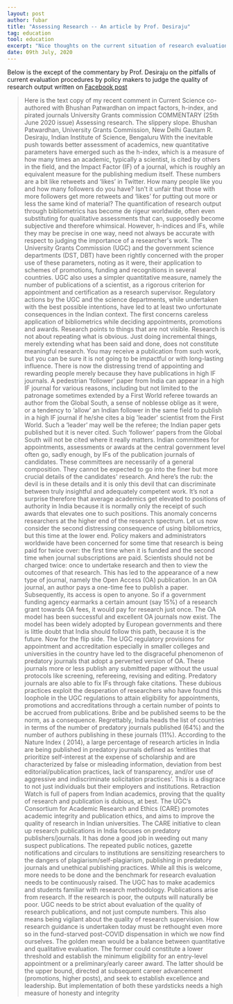 ```yaml
---
layout: post
author: fubar
title: "Assessing Research -- An article by Prof. Desiraju"
tag: education
tool: education
excerpt: "Nice thoughts on the current situation of research evaluation worldwide as well as in the country"
date: 09th July, 2020
---
```


Below is the except of the commentary by Prof. Desiraju on the pitfalls of current evaluation procedures by policy makers to judge the quality of research output written on [Facebook post](https://www.facebook.com/gautamdesiraju/posts/925803417847661?notif_id=1594149348660696&notif_t=nf_status_story&ref=notif)

>Here is the text copy of my recent comment in Current Science
 co-authored with Bhushan Patwardhan
 on impact factors, h-index, and pirated journals University Grants commission
COMMENTARY (25th June 2020 issue)
Assessing research. The slippery slope.
Bhushan Patwardhan, University Grants Commission, New Delhi
Gautam R. Desiraju, Indian Institute of Science, Bengaluru
With the inevitable push towards better assessment of academics, new quantitative parameters have emerged such as the h-index, which is a measure of how many times an academic, typically a scientist, is cited by others in the field, and the Impact Factor (IF) of a journal, which is roughly an equivalent measure for the publishing medium itself. These numbers are a bit like retweets and ‘likes’ in Twitter. How many people like you and how many followers do you have? Isn’t it unfair that those with more followers get more retweets and ‘likes’ for putting out more or less the same kind of material?
The quantification of research output through bibliometrics has become de rigeur worldwide, often even substituting for qualitative assessments that can, supposedly become subjective and therefore whimsical. However, h-indices and IFs, while they may be precise in one way, need not always be accurate with respect to judging the importance of a researcher's work.
The University Grants Commission (UGC) and the government science departments (DST, DBT) have been rightly concerned with the proper use of these parameters, noting as it were, their application to schemes of promotions, funding and recognitions in several countries. UGC also uses a simpler quantitative measure, namely the number of publications of a scientist, as a rigorous criterion for appointment and certification as a research supervisor.
Regulatory actions by the UGC and the science departments, while undertaken with the best possible intentions, have led to at least two unfortunate consequences in the Indian context.
The first concerns careless application of bibliometrics while deciding appointments, promotions and awards. Research points to things that are not visible. Research is not about repeating what is obvious. Just doing incremental things, merely extending what has been said and done, does not constitute meaningful research. You may receive a publication from such work, but you can be sure it is not going to be impactful or with long-lasting influence.
There is now the distressing trend of appointing and rewarding people merely because they have publications in high IF journals.
A pedestrian ‘follower’ paper from India can appear in a high IF journal for various reasons, including but not limited to the patronage sometimes extended by a First World referee towards an author from the Global South, a sense of noblesse oblige as it were, or a tendency to ‘allow’ an Indian follower in the same field to publish in a high IF journal if he/she cites a big 'leader' scientist from the First World. Such a ‘leader’ may well be the referee; the Indian paper gets published but it is never cited. Such ‘follower’ papers from the Global South will not be cited where it really matters.
Indian committees for appointments, assessments or awards at the central government level often go, sadly enough, by IFs of the publication journals of candidates. These committees are necessarily of a general composition. They cannot be expected to go into the finer but more crucial details of the candidates' research. And here’s the rub: the devil is in these details and it is only this devil that can discriminate between truly insightful and adequately competent work. It’s not a surprise therefore that average academics get elevated to positions of authority in India because it is normally only the receipt of such awards that elevates one to such positions.
This anomaly concerns researchers at the higher end of the research spectrum. Let us now consider the second distressing consequence of using bibliometrics, but this time at the lower end.
Policy makers and administrators worldwide have been concerned for some time that research is being paid for twice over: the first time when it is funded and the second time when journal subscriptions are paid. Scientists should not be charged twice: once to undertake research and then to view the outcomes of that research. This has led to the appearance of a new type of journal, namely the Open Access (OA) publication. In an OA journal, an author pays a one-time fee to publish a paper. Subsequently, its access is open to anyone. So if a government funding agency earmarks a certain amount (say 15%) of a research grant towards OA fees, it would pay for research just once. The OA model has been successful and excellent OA journals now exist. The model has been widely adopted by European governments and there is little doubt that India should follow this path, because it is the future.
Now for the flip side. The UGC regulatory provisions for appointment and accreditation especially in smaller colleges and universities in the country have led to the disgraceful phenomenon of predatory journals that adopt a perverted version of OA. These journals more or less publish any submitted paper without the usual protocols like screening, refereeing, revising and editing. Predatory journals are also able to fix IFs through fake citations. These dubious practices exploit the desperation of researchers who have found this loophole in the UGC regulations to attain eligibility for appointments, promotions and accreditations through a certain number of points to be accrued from publications. Bribe and be published seems to be the norm, as a consequence. Regrettably, India heads the list of countries in terms of the number of predatory journals published (64%) and the number of authors publishing in these journals (11%). According to the Nature Index ( 2014), a large percentage of research articles in India are being published in predatory journals defined as ‘entities that prioritize self-interest at the expense of scholarship and are characterized by false or misleading information, deviation from best editorial/publication practices, lack of transparency, and/or use of aggressive and indiscriminate solicitation practices’. This is a disgrace to not just individuals but their employers and institutions. Retraction Watch is full of papers from Indian academics, proving that the quality of research and publication is dubious, at best.
The UGC’s Consortium for Academic Research and Ethics (CARE) promotes academic integrity and publication ethics, and aims to improve the quality of research in Indian universities. The CARE initiative to clean up research publications in India focuses on predatory publishers/journals. It has done a good job in weeding out many suspect publications. The repeated public notices, gazette notifications and circulars to institutions are sensitizing researchers to the dangers of plagiarism/self-plagiarism, publishing in predatory journals and unethical publishing practices. While all this is welcome, more needs to be done and the benchmark for research evaluation needs to be continuously raised.
The UGC has to make academics and students familiar with research methodology. Publications arise from research. If the research is poor, the outputs will naturally be poor. UGC needs to be strict about evaluation of the quality of research publications, and not just compute numbers.   This also means being vigilant about the quality of research supervision. How research guidance is undertaken today must be rethought even more so in the fund-starved post-COVID dispensation in which we now find ourselves.
The golden mean would be a balance between quantitative and qualitative evaluation. The former could constitute a lower threshold and establish the minimum eligibility for an entry-level appointment or a preliminary/early career award. The latter should be the upper bound, directed at subsequent career advancement (promotions, higher posts), and seek to establish excellence and leadership. But implementation of both these yardsticks needs a high measure of honesty and integrity
